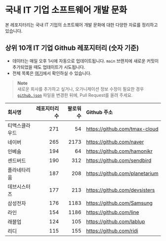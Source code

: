 # 국내 IT 기업 소프트웨어 개발 문화
본 레포지터리는 국내 IT 기업의 소프트웨어 개발 문화에 대한 다양한 자료를 정리하고 있습니다.

## 상위 10개 IT 기업 Github 레포지터리 (숫자 기준)

- 데이터는 매일 오후 1시에 자동으로 업데이트됩니다. `main` 브랜치에 새로운 커밋이 추가되었을 때도 업데이트가 시도됩니다.
- 전체 목록은 [여기](./github.md)에서 확인하실 수 있습니다.

> **Note**<br />
> 새로운 회사를 추가하고 싶거나, 오가니제이션 정보 수정이 필요한 경우 [`github.json`](./github.json) 파일을 변경한 뒤에, Pull Request를 올려 주세요.

<!-- MARKDOWN_TABLE(GITHUB): START -->

| **회사명** | **레포지터리 수** | **팔로워 수** | **Github 주소** |
|:---|---:|---:|:---|
| 티맥스클라우드 | 271 | 54 | https://github.com/tmax-cloud |
| 네이버 | 265 | 2173 | https://github.com/naver |
| 인베슘 | 194 | 64 | https://github.com/hamonikr |
| 센드버드 | 190 | 312 | https://github.com/sendbird |
| 플라네타리움 | 187 | 208 | https://github.com/planetarium |
| 데브시스터즈 | 177 | 213 | https://github.com/devsisters |
| 삼성전자 | 176 | 1183 | https://github.com/Samsung |
| 라인 | 154 | 1186 | https://github.com/line |
| 래블업 | 124 | 105 | https://github.com/lablup |
| 리디 | 115 | 155 | https://github.com/ridi |

<!-- MARKDOWN_TABLE(GITHUB): END -->
